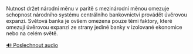 
Nutnost držet národní měnu v paritě s mezinárodní měnou omezuje schopnost národního systému centrálního bankovnictví provádět úvěrovou expanzi. Světová banka je ovšem omezena pouze těmi faktory, které omezují úvěrovou expanzi ze strany jediné banky v izolované ekonomice nebo na celém světě.

[🔊 Poslechnout audio](/data/7-paragraphs/audio/chapter_87/para_002-Nutnost-dret-nrodn-mnu-v-parit-s-mezinrodn.mp3)
